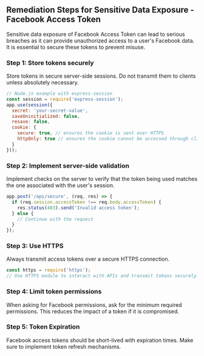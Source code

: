 

## Remediation Steps for Sensitive Data Exposure - Facebook Access Token
Sensitive data exposure of Facebook Access Token can lead to serious breaches as it can provide unauthorized access to a user's Facebook data. It is essential to secure these tokens to prevent misuse.

### Step 1: Store tokens securely
Store tokens in secure server-side sessions. Do not transmit them to clients unless absolutely necessary.
```javascript
// Node.js example with express-session
const session = require('express-session');
app.use(session({
  secret: 'your-secret-value',
  saveUninitialized: false,
  resave: false,
  cookie: {
    secure: true, // ensures the cookie is sent over HTTPS
    httpOnly: true // ensures the cookie cannot be accessed through client side script
  }
}));
```

### Step 2: Implement server-side validation 
Implement checks on the server to verify that the token being used matches the one associated with the user's session.
```javascript
app.post('/api/secure', (req, res) => {
  if (req.session.accessToken !== req.body.accessToken) {
    res.status(403).send('Invalid access token');
  } else {
    // Continue with the request
  }
});
```

### Step 3: Use HTTPS
Always transmit access tokens over a secure HTTPS connection.
```javascript
const https = require('https');
// Use HTTPS module to interact with APIs and transmit tokens securely.
```

### Step 4: Limit token permissions
When asking for Facebook permissions, ask for the minimum required permissions. This reduces the impact of a token if it is compromised.

### Step 5: Token Expiration
Facebook access tokens should be short-lived with expiration times. Make sure to implement token refresh mechanisms.